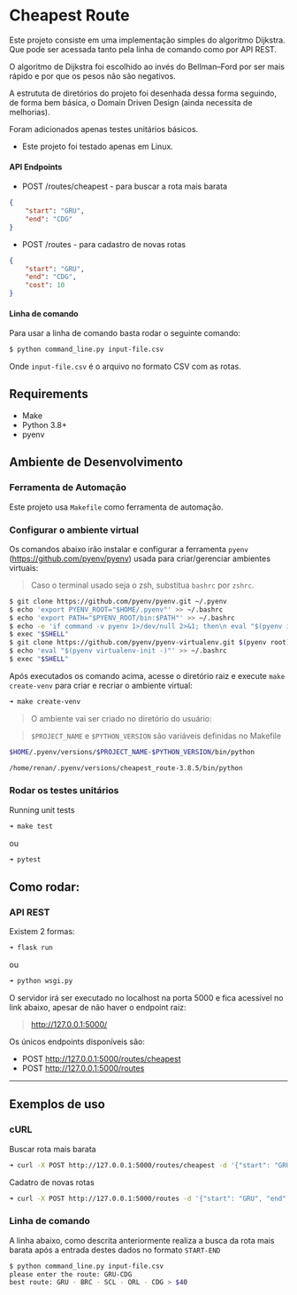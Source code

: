 # Cheapest Route

Este projeto consiste em uma implementação simples do algoritmo Dijkstra.
Que pode ser acessada tanto pela linha de comando como por API REST.

O algoritmo de Dijkstra foi escolhido ao invés do Bellman–Ford por ser mais rápido e por que os pesos não são negativos.

A estrututa de diretórios do projeto foi desenhada dessa forma seguindo, de forma bem básica, o Domain Driven Design (ainda necessita de melhorias).

Foram adicionados apenas testes unitários básicos.

 - Este projeto foi testado apenas em Linux.

#### API Endpoints
- POST /routes/cheapest - para buscar a rota mais barata

```json
{
    "start": "GRU",
    "end": "CDG"
}
```

- POST /routes - para cadastro de novas rotas

```json
{
    "start": "GRU",
    "end": "CDG",
    "cost": 10
}
```

#### Linha de comando

Para usar a linha de comando basta rodar o seguinte comando:

```bash
$ python command_line.py input-file.csv
```
Onde `input-file.csv` é o arquivo no formato CSV com as rotas.


## Requirements

 - Make
 - Python 3.8+
 - pyenv


## Ambiente de Desenvolvimento
 
 
### Ferramenta de Automação

Este projeto usa `Makefile` como ferramenta de automação.

### Configurar o ambiente virtual

Os comandos abaixo irão instalar e configurar a ferramenta `pyenv` (https://github.com/pyenv/pyenv) usada para criar/gerenciar ambientes virtuais:

> Caso o terminal usado seja o zsh, substitua `bashrc` por `zshrc`.

```bash
$ git clone https://github.com/pyenv/pyenv.git ~/.pyenv
$ echo 'export PYENV_ROOT="$HOME/.pyenv"' >> ~/.bashrc
$ echo 'export PATH="$PYENV_ROOT/bin:$PATH"' >> ~/.bashrc
$ echo -e 'if command -v pyenv 1>/dev/null 2>&1; then\n eval "$(pyenv init -)"\nfi' >> ~/.bashrc
$ exec "$SHELL"
$ git clone https://github.com/pyenv/pyenv-virtualenv.git $(pyenv root)/plugins/pyenv-virtualenv
$ echo 'eval "$(pyenv virtualenv-init -)"' >> ~/.bashrc
$ exec "$SHELL"
```

Após executados os comando acima, acesse o diretório raiz e execute `make create-venv` para criar e recriar o ambiente virtual:

```bash
➜ make create-venv
```

> O ambiente vai ser criado no diretório do usuário:

> `$PROJECT_NAME` e `$PYTHON_VERSION` são variáveis definidas no Makefile

```bash
$HOME/.pyenv/versions/$PROJECT_NAME-$PYTHON_VERSION/bin/python

/home/renan/.pyenv/versions/cheapest_route-3.8.5/bin/python
```


### Rodar os testes unitários

Running unit tests
```bash
➜ make test
```

ou 
```bash
➜ pytest
```

## Como rodar:

### API REST
Existem 2 formas:

```bash
➜ flask run
```
ou

```bash
➜ python wsgi.py
```

O servidor irá ser executado no localhost na porta 5000 e fica acessível no link abaixo, apesar de não haver o endpoint raiz:

> http://127.0.0.1:5000/

Os únicos endpoints disponíveis são:
- POST http://127.0.0.1:5000/routes/cheapest
- POST http://127.0.0.1:5000/routes

---
## Exemplos de uso

### cURL


Buscar rota mais barata

```bash
➜ curl -X POST http://127.0.0.1:5000/routes/cheapest -d '{"start": "GRU", "end": "CDG"}' -H 'Content-Type: application/json'
```

Cadatro de novas rotas
```bash
➜ curl -X POST http://127.0.0.1:5000/routes -d '{"start": "GRU", "end": "GCC", "cost": "10"}' -H 'Content-Type: application/json'                                      
```

### Linha de comando

A linha abaixo, como descrita anteriormente realiza a busca da rota mais barata após a entrada destes dados no formato `START-END`

```bash
$ python command_line.py input-file.csv
please enter the route: GRU-CDG
best route: GRU - BRC - SCL - ORL - CDG > $40
```